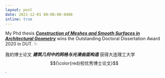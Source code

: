 ```yaml
---
layout: post
date: 2021-12-01 00:00:00-0400
inline: true
---
```


My Phd thesis [***Construction of Meshes and Smooth Surfaces in Architectural Geometry***](https://www.huiwang.me/assets/pdf/hui-phd-thesis.pdf) wins the Outstanding Doctoral Dissertation Award 2020 in DUT. :sparkles:

我的博士论文 ***建筑几何中的网格与光滑曲面构造*** 获得大连理工大学$${\color{red}校优秀博士论文}$$.